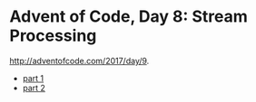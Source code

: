 # Advent of Code, Day 8: Stream Processing

http://adventofcode.com/2017/day/9.

* [part 1](https://github.com/JPry/advent-of-code/blob/master/src/y2017/day09/part1.php)
* [part 2](https://github.com/JPry/advent-of-code/blob/master/src/y2017/day09/part2.php)
